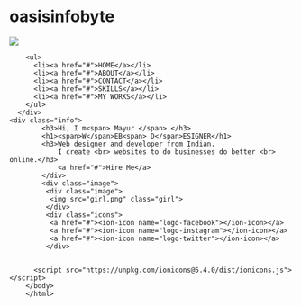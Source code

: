 # oasisinfobyte
<!DOCTYPE html>
<html lang="en">
  <head>
    <title>MY PORT</title>
    <link rel="stylesheet" href=" style.css" />
  </head>
  <body>
    <div class="main">
      <div class="navbar">
        <img src="logo_transparent.png" class="logo" />

        <ul>
          <li><a href="#">HOME</a></li>
          <li><a href="#">ABOUT</a></li>
          <li><a href="#">CONTACT</a></li>
          <li><a href="#">SKILLS</a></li>
          <li><a href="#">MY WORKS</a></li>
        </ul>
      </div>
    <div class="info">
            <h3>Hi, I m<span> Mayur </span>.</h3>
            <h1><span>W</span>EB<span> D</span>ESIGNER</h1>
            <h3>Web designer and developer from Indian.
                I create <br> websites to do businesses do better <br> online.</h3>
                <a href="#">Hire Me</a>
            </div>
            <div class="image">
             <div class="image">
              <img src="girl.png" class="girl">
             </div>
             <div class="icons">
              <a href="#"><ion-icon name="logo-facebook"></ion-icon></a>
              <a href="#"><ion-icon name="logo-instagram"></ion-icon></a>
              <a href="#"><ion-icon name="logo-twitter"></ion-icon></a>
             </div>
             
    
          <script src="https://unpkg.com/ionicons@5.4.0/dist/ionicons.js"></script>
        </body>
        </html>
